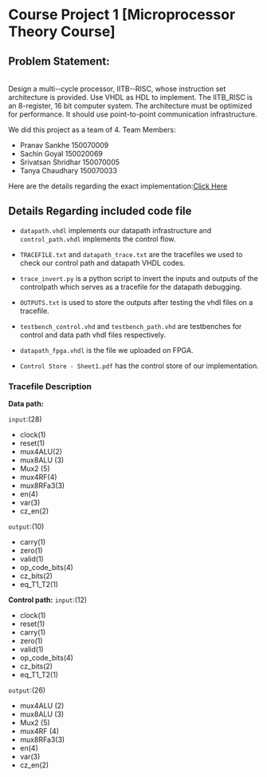# Course Project 1 [Microprocessor Theory Course]

## Problem Statement: 
<br>
Design a multi-­‐cycle processor, IITB-­‐RISC, whose instruction set architecture is provided. Use VHDL as HDL to implement. The IITB_RISC is an 8-register, 16 bit computer system. The architecture must be optimized for performance. It should use point-to-point communication infrastructure. 

<br>

We did this project as a team of 4. 
Team Members: 
- Pranav Sankhe       150070009
- Sachin Goyal        150020069  
- Srivatsan Shridhar  150070005 
- Tanya Chaudhary     150070033  

Here are the details regarding the exact implementation:[Click Here](https://github.com/sabSAThai/Micro-Lab/blob/master/project1/problem_statement/Project-1-Multicycle-RISC-IITB.pdf) 


## Details Regarding included code file 

- `datapath.vhdl` implements our datapath infrastructure and `control_path.vhdl` implements the control flow.

- `TRACEFILE.txt` and `datapath_trace.txt` are the tracefiles we used to check our control path and datapath VHDL codes. 

- `trace_invert.py` is a python script to invert the inputs and outputs of the controlpath which serves as a tracefile for the datapath debugging. 

- `OUTPUTS.txt` is used to store the outputs after testing the vhdl files on a tracefile. 

- `testbench_control.vhd` and `testbench_path.vhd` are testbenches for control and data path vhdl files respectively. 

- `datapath_fpga.vhdl` is the file we uploaded on FPGA. 

- `Control Store - Sheet1.pdf` has the control store of our implementation. 


### Tracefile Description 

**Data path:**

`input`:(28)
- clock(1)
- reset(1)
- mux4ALU(2)
- mux8ALU (3)
- Mux2 (5)
- mux4RF(4)
- mux8RFa3(3)
- en(4)
- var(3)
- cz_en(2)
		
`output`:(10)
- carry(1)
- zero(1)
- valid(1)
- op_code_bits(4)
- cz_bits(2)
- eq_T1_T2(1)
    
**Control path:**
`input`:(12)
- clock(1)
- reset(1)
- carry(1)
- zero(1)
- valid(1)
- op_code_bits(4)
- cz_bits(2)
- eq_T1_T2(1)
		
`output`:(26)
- mux4ALU (2)
- mux8ALU (3)
- Mux2 (5)
- mux4RF (4)
- mux8RFa3(3)
- en(4)
- var(3)
- cz_en(2)

